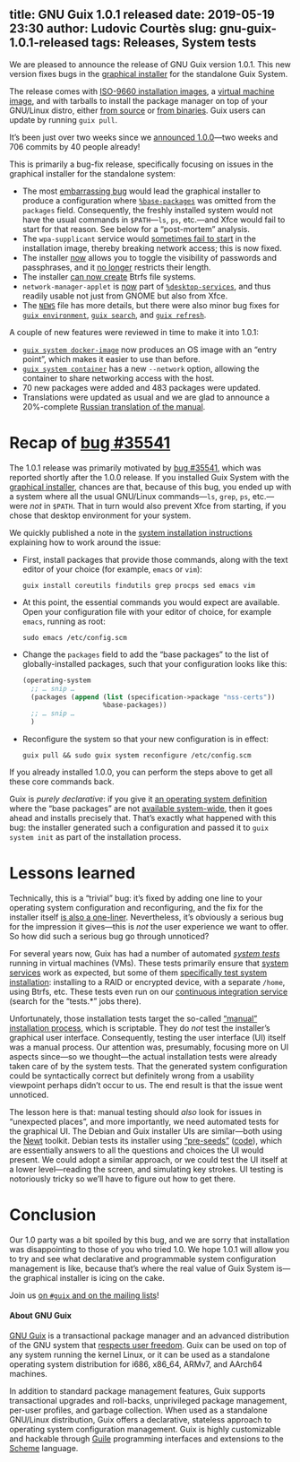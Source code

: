 title: GNU Guix 1.0.1 released
date: 2019-05-19 23:30
author: Ludovic Courtès
slug: gnu-guix-1.0.1-released
tags: Releases, System tests
---
We are pleased to announce the release of GNU Guix version 1.0.1.  This
new version fixes bugs in the [graphical
installer](https://www.gnu.org/software/guix/manual/en/html_node/Guided-Graphical-Installation.html)
for the standalone Guix System.

The release comes with [ISO-9660 installation
images](https://www.gnu.org/software/guix/manual/en/html_node/System-Installation.html),
a [virtual machine
image](https://www.gnu.org/software/guix/manual/en/html_node/Running-Guix-in-a-VM.html),
and with tarballs to install the package manager on top of your
GNU/Linux distro, either [from
source](https://www.gnu.org/software/guix/manual/en/html_node/Requirements.html)
or [from
binaries](https://www.gnu.org/software/guix/manual/en/html_node/Binary-Installation.html).
Guix users can update by running `guix pull`.

It’s been just over two weeks since we [announced
1.0.0](https://www.gnu.org/software/guix/blog/2019/gnu-guix-1.0.0-released/)—two
weeks and 706 commits by 40 people already!

This is primarily a bug-fix release, specifically focusing on issues in
the graphical installer for the standalone system:

  - The most [embarrassing bug](https://issues.guix.gnu.org/issue/35541)
    would lead the graphical installer to produce a configuration where
    [`%base-packages`](https://www.gnu.org/software/guix/manual/en/html_node/Using-the-Configuration-System.html#index-_0025base_002dpackages)
    was omitted from the `packages` field.  Consequently, the freshly
    installed system would not have the usual commands in `$PATH`—`ls`,
    `ps`, etc.—and Xfce would fail to start for that reason.  See below
    for a “post-mortem” analysis.
  - The `wpa-supplicant` service would [sometimes fail to
    start](https://issues.guix.gnu.org/issue/35550) in the installation
    image, thereby breaking network access; this is now fixed.
  - The installer [now](https://issues.guix.gnu.org/issue/35540) allows
    you to toggle the visibility of passwords and passphrases, and it [no
    longer](https://issues.guix.gnu.org/issue/35716) restricts their
    length.
  - The installer [can now
    create](https://issues.guix.gnu.org/issue/35716) Btrfs file
    systems.
  - `network-manager-applet` is [now](https://issues.guix.gnu.org/35554)
    part of
    [`%desktop-services`](https://www.gnu.org/software/guix/manual/en/html_node/Desktop-Services.html#index-_0025desktop_002dservices),
    and thus readily usable not just from GNOME but also from Xfce.
  - The
    [`NEWS`](https://git.savannah.gnu.org/cgit/guix.git/tree/NEWS?h=version-1.0.1)
    file has more details, but there were also minor bug fixes for
    [`guix environment`](https://issues.guix.gnu.org/issue/35618), [`guix
    search`](https://issues.guix.gnu.org/issue/35588), and [`guix
    refresh`](https://issues.guix.gnu.org/issue/35684).

A couple of new features were reviewed in time to make it into 1.0.1:

  - [`guix system
    docker-image`](https://www.gnu.org/software/guix/manual/en/html_node/Invoking-guix-system.html)
    now produces an OS image with an “entry point”, which makes it
    easier to use than before.
  - [`guix system
    container`](https://www.gnu.org/software/guix/manual/en/html_node/Invoking-guix-system.html)
    has a new `--network` option, allowing the container to share
    networking access with the host.
  - 70 new packages were added and 483 packages were updated.
  - Translations were updated as usual and we are glad to announce a
    20%-complete [Russian translation of the
    manual](https://www.gnu.org/software/guix/manual/ru/html_node).


# Recap of [bug #35541](https://issues.guix.gnu.org/issue/35541)

The 1.0.1 release was primarily motivated by [bug
#35541](https://issues.guix.gnu.org/issue/35541), which was reported
shortly after the 1.0.0 release.  If you installed Guix System with the
[graphical
installer](https://www.gnu.org/software/guix/manual/en/html_node/Guided-Graphical-Installation.html),
chances are that, because of this bug, you ended up with a system where
all the usual GNU/Linux commands—`ls`, `grep`, `ps`, etc.—were _not_ in
`$PATH`.  That in turn would also prevent Xfce from starting, if you
chose that desktop environment for your system.

We quickly published a note in the [system installation
instructions](https://www.gnu.org/software/guix/manual/en/html_node/Guided-Graphical-Installation.html)
explaining how to work around the issue:

  - First, install packages that provide those commands, along with the
    text editor of your choice (for example, `emacs` or `vim`):
	
	```
    guix install coreutils findutils grep procps sed emacs vim
	```

  - At this point, the essential commands you would expect are
    available.  Open your configuration file with your editor of choice,
    for example `emacs`, running as root:

    ```
    sudo emacs /etc/config.scm
	```

  - Change the `packages` field to add the “base packages” to the list of
    globally-installed packages, such that your configuration looks like
    this:

    ```scheme
	(operating-system
	  ;; … snip …
	  (packages (append (list (specification->package "nss-certs"))
						%base-packages))
	  ;; … snip …
	  )
    ```

  - Reconfigure the system so that your new configuration is in effect:

    ```
    guix pull && sudo guix system reconfigure /etc/config.scm
	```

If you already installed 1.0.0, you can perform the steps above to get
all these core commands back.

Guix is _purely declarative_: if you give it [an operating system
definition](https://www.gnu.org/software/guix/manual/en/html_node/Using-the-Configuration-System.html)
where the “base packages” are not [available
system-wide](https://www.gnu.org/software/guix/manual/en/html_node/Using-the-Configuration-System.html#Globally_002dVisible-Packages),
then it goes ahead and installs precisely that.  That’s exactly what
happened with this bug: the installer generated such a configuration and
passed it to `guix system init` as part of the installation process.

# Lessons learned

Technically, this is a “trivial” bug: it’s fixed by adding one line to
your operating system configuration and reconfiguring, and the fix for
the installer itself [is also a
one-liner](https://git.savannah.gnu.org/cgit/guix.git/commit/?id=ecb0df6817eb3767e6b4dcf1945f3c2dfbe3b44f).
Nevertheless, it’s obviously a serious bug for the impression it
gives—this is _not_ the user experience we want to offer.  So how did such
a serious bug go through unnoticed?

For several years now, Guix has had a number of automated [_system
tests_](https://www.gnu.org/software/guix/blog/2016/guixsd-system-tests/)
running in virtual machines (VMs).  These tests primarily ensure that
[system
services](https://www.gnu.org/software/guix/manual/en/html_node/Services.html)
work as expected, but some of them [specifically test system
installation](https://git.savannah.gnu.org/cgit/guix.git/tree/gnu/tests/install.scm):
installing to a RAID or encrypted device, with a separate `/home`, using
Btrfs, etc.  These tests even run on our [continuous integration
service](https://ci.guix.gnu.org/jobset/guix-master) (search for the
“tests.*” jobs there).

Unfortunately, those installation tests target the so-called [“manual”
installation
process](https://www.gnu.org/software/guix/manual/en/html_node/Manual-Installation.html),
which is scriptable.  They do _not_ test the installer’s graphical user
interface.  Consequently, testing the user interface (UI) itself was a
manual process.  Our attention was, presumably, focusing more on UI
aspects since—so we thought—the actual installation tests were already
taken care of by the system tests.  That the generated system
configuration could be syntactically correct but definitely wrong from a
usability viewpoint perhaps didn’t occur to us.  The end result is that
the issue went unnoticed.

The lesson here is that: manual testing should _also_ look for issues in
“unexpected places”, and more importantly, we need automated tests for
the graphical UI.  The Debian and Guix installer UIs are similar—both
using the [Newt](https://pagure.io/newt) toolkit.  Debian tests its
installer using
[“pre-seeds”](https://wiki.debian.org/DebianInstaller/Preseed)
([code](https://salsa.debian.org/installer-team/preseed)), which are
essentially answers to all the questions and choices the UI would
present.  We could adopt a similar approach, or we could test the UI
itself at a lower level—reading the screen, and simulating key strokes.
UI testing is notoriously tricky so we’ll have to figure out how to get
there.

# Conclusion

Our 1.0 party was a bit spoiled by this bug, and we are sorry that
installation was disappointing to those of you who tried 1.0.  We hope
1.0.1 will allow you to try and see what declarative and programmable
system configuration management is like, because that’s where the real
value of Guix System is—the graphical installer is icing on the cake.

Join us [on `#guix` and on the mailing
lists](https://www.gnu.org/software/guix/contact/)!


#### About GNU Guix

[GNU Guix](https://www.gnu.org/software/guix) is a transactional package
manager and an advanced distribution of the GNU system that [respects
user
freedom](https://www.gnu.org/distros/free-system-distribution-guidelines.html).
Guix can be used on top of any system running the kernel Linux, or it
can be used as a standalone operating system distribution for i686,
x86_64, ARMv7, and AArch64 machines.

In addition to standard package management features, Guix supports
transactional upgrades and roll-backs, unprivileged package management,
per-user profiles, and garbage collection.  When used as a standalone
GNU/Linux distribution, Guix offers a declarative, stateless approach to
operating system configuration management.  Guix is highly customizable
and hackable through [Guile](https://www.gnu.org/software/guile)
programming interfaces and extensions to the
[Scheme](http://schemers.org) language.

